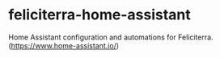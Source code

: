 # feliciterra-home-assistant
Home Assistant configuration and automations for Feliciterra. (https://www.home-assistant.io/)
